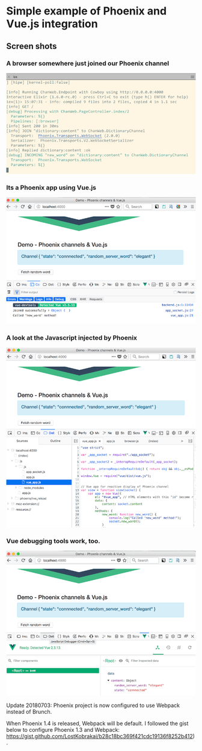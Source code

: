 # Simple example of Phoenix and Vue.js integration

## Screen shots

 ### A browser somewhere just joined our Phoenix channel

  ![Connecting to channel](assets/doc_images/vuechannel_terminal.png) 

  ### Its a Phoenix app using Vue.js

  ![Phoenix displays Vue data](assets/doc_images/vuechannel_1.png) 

  ### A look at the Javascript injected by Phoenix

  ![Here is the JS-code](assets/doc_images/vuechannel_2.png) 

  ### Vue debugging tools work, too.

  ![Vue debugging tools work, too](assets/doc_images/vuechannel_3.png) 


  Update 20180703: Phoenix project is now configured to use Webpack instead of Brunch. 
  
  When Phoenix 1.4 is released, Webpack will be default. I followed the gist below to configure Phoenix 1.3 and Webpack: https://gist.github.com/LostKobrakai/b28c18bc369f421cdc19136f8252b412).
  



